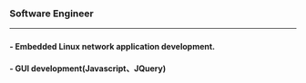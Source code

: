 ### 
### Software Engineer
***
### 
#### - Embedded Linux network application development.
#### - GUI development(Javascript、JQuery)